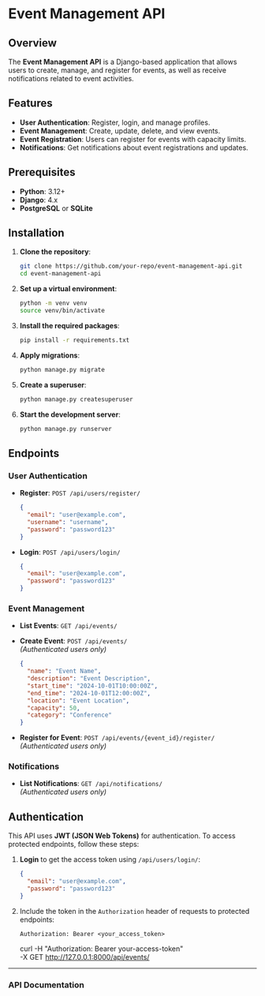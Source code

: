 # Event Management API

## Overview
The **Event Management API** is a Django-based application that allows users to create, manage, and register for events, as well as receive notifications related to event activities.

## Features
- **User Authentication**: Register, login, and manage profiles.
- **Event Management**: Create, update, delete, and view events.
- **Event Registration**: Users can register for events with capacity limits.
- **Notifications**: Get notifications about event registrations and updates.

## Prerequisites
- **Python**: 3.12+
- **Django**: 4.x
- **PostgreSQL** or **SQLite**

## Installation

1. **Clone the repository**:
   ```bash
   git clone https://github.com/your-repo/event-management-api.git
   cd event-management-api
   ```

2. **Set up a virtual environment**:
   ```bash
   python -m venv venv
   source venv/bin/activate
   ```

3. **Install the required packages**:
   ```bash
   pip install -r requirements.txt
   ```

4. **Apply migrations**:
   ```bash
   python manage.py migrate
   ```

5. **Create a superuser**:
   ```bash
   python manage.py createsuperuser
   ```

6. **Start the development server**:
   ```bash
   python manage.py runserver
   ```

## Endpoints

### User Authentication

- **Register**: `POST /api/users/register/`
  ```json
  {
    "email": "user@example.com",
    "username": "username",
    "password": "password123"
  }
  ```

- **Login**: `POST /api/users/login/`
  ```json
  {
    "email": "user@example.com",
    "password": "password123"
  }
  ```


### Event Management

- **List Events**: `GET /api/events/`
- **Create Event**: `POST /api/events/`  
  _(Authenticated users only)_
  ```json
  {
    "name": "Event Name",
    "description": "Event Description",
    "start_time": "2024-10-01T10:00:00Z",
    "end_time": "2024-10-01T12:00:00Z",
    "location": "Event Location",
    "capacity": 50,
    "category": "Conference"
  }
  ```

- **Register for Event**: `POST /api/events/{event_id}/register/`  
  _(Authenticated users only)_

### Notifications

- **List Notifications**: `GET /api/notifications/`  
  _(Authenticated users only)_

## Authentication

This API uses **JWT (JSON Web Tokens)** for authentication. To access protected endpoints, follow these steps:

1. **Login** to get the access token using `/api/users/login/`:
   ```json
   {
     "email": "user@example.com",
     "password": "password123"
   }
   ```

2. Include the token in the `Authorization` header of requests to protected endpoints:
   ```
   Authorization: Bearer <your_access_token>
   ```
   curl -H "Authorization: Bearer your-access-token" \
     -X GET http://127.0.0.1:8000/api/events/


---
### API Documentation